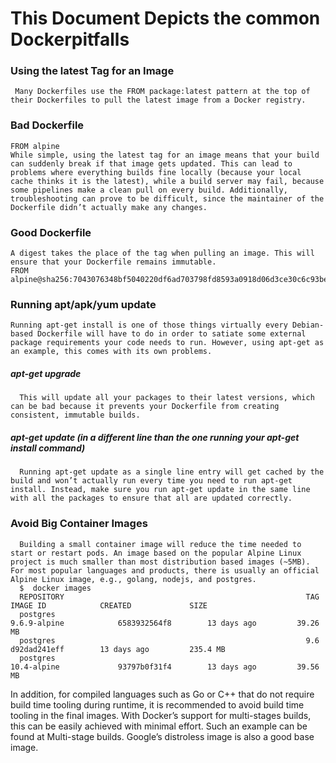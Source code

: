 # This Document Depicts the common Dockerpitfalls

 ### Using the latest Tag for an Image
     Many Dockerfiles use the FROM package:latest pattern at the top of their Dockerfiles to pull the latest image from a Docker registry.
     
 ### Bad Dockerfile
    FROM alpine
    While simple, using the latest tag for an image means that your build can suddenly break if that image gets updated. This can lead to problems where everything builds fine locally (because your local cache thinks it is the latest), while a build server may fail, because some pipelines make a clean pull on every build. Additionally, troubleshooting can prove to be difficult, since the maintainer of the Dockerfile didn’t actually make any changes.
 ### Good Dockerfile
    A digest takes the place of the tag when pulling an image. This will ensure that your Dockerfile remains immutable.
    FROM alpine@sha256:7043076348bf5040220df6ad703798fd8593a0918d06d3ce30c6c93be117e430
 ### Running apt/apk/yum update
    Running apt-get install is one of those things virtually every Debian-based Dockerfile will have to do in order to satiate some external package requirements your code needs to run. However, using apt-get as an example, this comes with its own problems.
   #####  apt-get upgrade
      This will update all your packages to their latest versions, which can be bad because it prevents your Dockerfile from creating consistent, immutable builds.
   ##### apt-get update (in a different line than the one running your apt-get install command)
      Running apt-get update as a single line entry will get cached by the build and won’t actually run every time you need to run apt-get install. Instead, make sure you run apt-get update in the same line with all the packages to ensure that all are updated correctly.
      
 ### Avoid Big Container Images
      Building a small container image will reduce the time needed to start or restart pods. An image based on the popular Alpine Linux project is much smaller than most distribution based images (~5MB). For most popular languages and products, there is usually an official Alpine Linux image, e.g., golang, nodejs, and postgres.
      $  docker images
      REPOSITORY                                                      TAG                     IMAGE ID            CREATED             SIZE
      postgres                                                        9.6.9-alpine            6583932564f8        13 days ago         39.26 MB
      postgres                                                        9.6                     d92dad241eff        13 days ago         235.4 MB
      postgres                                                        10.4-alpine             93797b0f31f4        13 days ago         39.56 MB
      
In addition, for compiled languages such as Go or C++ that do not require build time tooling during runtime, it is recommended to avoid build time tooling in the final images. With Docker’s support for multi-stages builds, this can be easily achieved with minimal effort. Such an example can be found at Multi-stage builds.
Google’s distroless image is also a good base image.

